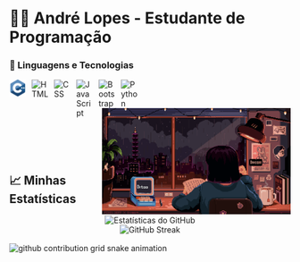 # 👨‍💻 André Lopes - Estudante de Programação
### 🤖 Linguagens e Tecnologias
<img 
    align="left" 
    alt="C++"
    title="C++" 
    width="30px" 
    style="padding-right: 10px;" 
    src="cpp_256x256.png" 
/>
<img 
    align="left" 
    alt="HTML"
    title="HTML" 
    width="30px" 
    style="padding-right: 10px;" 
    src="https://cdn.jsdelivr.net/gh/devicons/devicon@latest/icons/html5/html5-original.svg" 
/>
<img 
    align="left" 
    alt="CSS" 
    title="CSS"
    width="30px" 
    style="padding-right: 10px;" 
    src="https://cdn.jsdelivr.net/gh/devicons/devicon@latest/icons/css3/css3-original.svg" 
/>
<img 
    align="left" 
    alt="JavaScript" 
    title="JavaScript"
    width="30px" 
    style="padding-right: 10px;" 
    src="https://cdn.jsdelivr.net/gh/devicons/devicon@latest/icons/javascript/javascript-original.svg" 
/>
<img 
    align="left" 
    alt="Bootstrap"
    title="Bootstrap" 
    width="30px" 
    style="padding-right: 10px;" 
    src="https://cdn.jsdelivr.net/gh/devicons/devicon@latest/icons/bootstrap/bootstrap-original.svg" 
/>
<img 
    align="left" 
    alt="Python" 
    title="Python"
    width="30px" 
    style="padding-right: 10px;" 
    src="https://cdn.jsdelivr.net/gh/devicons/devicon@latest/icons/python/python-original.svg" 
/>

<img align="right" alt="" height="190px" src="./src/study.gif">
<br/>
<br/>
<br/>
<br/>
<br/>
<br/>
<br/>
<br/>



## 📈 **Minhas Estatísticas**

<p align="center">
  <img src="https://github-readme-stats.vercel.app/api?username=Andrelopes05&show_icons=true&theme=dracula" alt="Estatísticas do GitHub" width="50%" />
  <br>
  <img src="https://github-readme-streak-stats.herokuapp.com/?user=Andrelopes05&theme=dracula" alt="GitHub Streak" width="50%" />
</p>

<picture align="center">
  <source media="(prefers-color-scheme: dark)" srcset="https://raw.githubusercontent.com/Andrelopes05/Andrelopes05/output/github-contribution-grid-snake-dark.svg">
  <source media="(prefers-color-scheme: light)" srcset="https://raw.githubusercontent.com/Andrelopes05/Andrelopes05/output/github-contribution-grid-snake-dark.svg">
  <img align="center" alt="github contribution grid snake animation" src="https://raw.githubusercontent.com/Andrelopes05/Andrelopes05/output/github-contribution-grid-snake.svg">
</picture>
